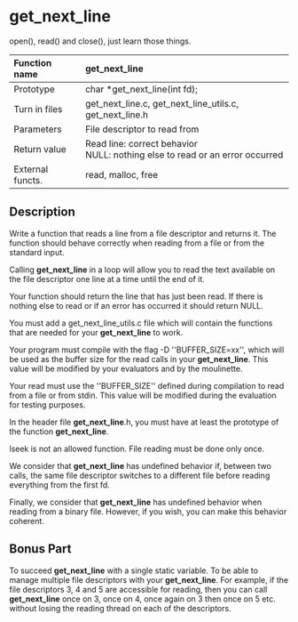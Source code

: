 # get_next_line
open(), read() and close(), just learn those things.

| Function name | get_next_line |
| :--- | :--- |
| Prototype | char *get_next_line(int fd); |
| Turn in files | get_next_line.c, get_next_line_utils.c, get_next_line.h |
| Parameters | File descriptor to read from |
| Return value | Read line: correct behavior<br>NULL: nothing else to read or an error occurred |
| External functs. | read, malloc, free |
## Description
Write a function that reads a line from a file descriptor and returns it. The function should behave correctly when reading from a file or from the standard input.

Calling __get_next_line__ in a loop will allow you to read the text available on the file descriptor one line at a time until the end of it.

Your function should return the line that has just been read. If there is nothing else to read or if an error has occurred it should return NULL.

You must add a get_next_line_utils.c file which will contain the functions that are needed for your __get_next_line__ to work.

Your program must compile with the flag -D ''BUFFER_SIZE=xx'', which will be used as the buffer size for the read calls in your __get_next_line__. This value will be modified by your evaluators and by the moulinette.

Your read must use the ''BUFFER_SIZE'' defined during compilation to read from a file or from stdin. This value will be modified during the evaluation for testing purposes.

In the header file __get_next_line__.h, you must have at least the prototype of the function __get_next_line__.

lseek is not an allowed function. File reading must be done only once.

We consider that __get_next_line__ has undefined behavior if, between two calls, the same file descriptor switches to a different file before reading everything from the first fd.

Finally, we consider that __get_next_line__ has undefined behavior when reading from a binary file. However, if you wish, you can make this behavior coherent.

## Bonus Part
To succeed __get_next_line__ with a single static variable.
To be able to manage multiple file descriptors with your __get_next_line__. For example, if the file descriptors 3, 4 and 5 are accessible for reading, then you can call __get_next_line__ once on 3, once on 4, once again on 3 then once on 5 etc. without losing the reading thread on each of the descriptors.